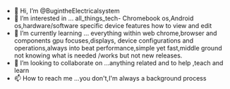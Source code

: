 - 👋 Hi, I’m @BugintheElectricalsystem
- 👀 I’m interested in ... all_things_tech- Chromebook os,Android os,hardware/software specific device features how to view and edit
- 🌱 I’m currently learning ... everything within web chrome,browser and components gpu focuses,displays, device configurations and operations,always into beat performance,simple yet fast,middle ground not knowing what is needed /works but not new releases. 
- 💞️ I’m looking to collaborate on ...anything related and to help ,teach and learn 
- 📫 How to reach me ...you don't,I'm always a background process

<!---
BugintheElectricalsystem/BugintheElectricalsystem is a ✨ special ✨ repository because its `README.md` (this file) appears on your GitHub profile.
You can click the Preview link to take a look at your changes.
--->
